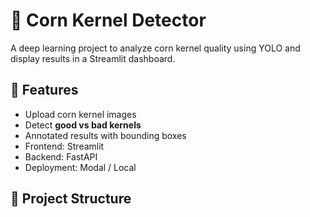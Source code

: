 
# 🌽 Corn Kernel Detector

A deep learning project to analyze corn kernel quality using YOLO and display results in a Streamlit dashboard.

## 🚀 Features
- Upload corn kernel images
- Detect **good vs bad kernels**
- Annotated results with bounding boxes
- Frontend: Streamlit
- Backend: FastAPI
- Deployment: Modal / Local

## 📂 Project Structure
